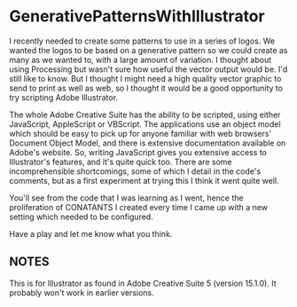GenerativePatternsWithIllustrator
=================================

I recently needed to create some patterns to use in a series of logos. We wanted the logos to be based on a generative pattern so we could create as many as we wanted to, with a large amount of variation. I thought about using Processing but wasn't sure how useful the vector output would be. I'd still like to know. But I thought I might need a high quality vector graphic to send to print as well as web, so I thought it would be a good opportunity to try scripting Adobe Illustrator.

The whole Adobe Creative Suite has the ability to be scripted, using either JavaScript, AppleScript or VBScript. The applications use an object model which should be easy to pick up for anyone familiar with web browsers' Document Object Model, and there is extensive documentation available on Adobe's website. So, writing JavaScript gives you extensive access to Illustrator's features, and it's quite quick too. There are some incomprehensible shortcomings, some of which I detail in the code's comments, but as a first experiment at trying this I think it went quite well.

You'll see from the code that I was learning as I went, hence the proliferation of CONATANTS I created every time I came up with a new setting which needed to be configured.

Have a play and let me know what you think.



NOTES
-----

This is for Illustrator as found in Adobe Creative Suite 5 (version 15.1.0). It probably won't work in earlier versions.